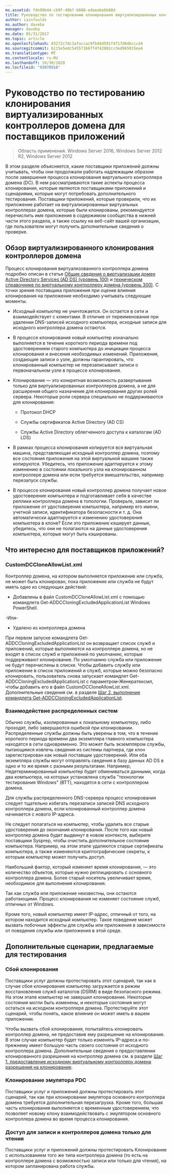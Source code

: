 ```yaml
---
ms.assetid: fde99b44-cb9f-49bf-b888-edaeabe6b88d
title: Руководство по тестированию клонирования виртуализированных контроллеров домена для поставщиков приложений
author: iainfoulds
ms.author: daveba
manager: daveba
ms.date: 05/31/2017
ms.topic: article
ms.openlocfilehash: 03272c7dc3afaccac9fb48d591f4f17d84bcccd4
ms.sourcegitcommit: b115e5edc545571b6ff4f42082cc3ed965815ea4
ms.translationtype: MT
ms.contentlocale: ru-RU
ms.lasthandoff: 10/30/2020
ms.locfileid: "93070916"
---
```

# <a name="virtualized-domain-controller-cloning-test-guidance-for-application-vendors"></a>Руководство по тестированию клонирования виртуализированных контроллеров домена для поставщиков приложений

>Область применения. Windows Server 2016, Windows Server 2012 R2, Windows Server 2012

В этом разделе объясняется, какие поставщики приложений должны учитывать, чтобы они продолжали работать надлежащим образом после завершения процесса клонирования виртуального контроллера домена (DC). В нем рассматриваются такие аспекты процесса клонирования, которые являются поставщиками приложений и сценариями, которые могут потребовать дополнительного тестирования. Поставщики приложений, которые проверили, что их приложение работает на виртуализированных виртуальных контроллерах домена, которые были клонированы, рекомендуется перечислить имя приложения в содержимом сообщества в нижней части этого раздела, а также ссылку на веб-сайт вашей организации, где пользователи могут получить дополнительные сведения о проверке.

## <a name="overview-of-virtualized-dc-cloning"></a>Обзор виртуализированного клонирования контроллеров домена
Процесс клонирования виртуализованного контроллера домена подробно описан в статье [Общие сведения о виртуализации домен Active Directory Services (AD DS) (уровень 100)](../../introduction-to-active-directory-domain-services-ad-ds-virtualization-level-100.md) и [техническом справочнике по виртуальному контроллеру домена (уровень 300)](../../deploy/virtual-dc/virtualized-domain-controller-technical-reference--level-300-.md). С точки зрения поставщика приложения при оценке влияния клонирования на приложение необходимо учитывать следующие моменты.

-   Исходный компьютер не уничтожается. Он остается в сети и взаимодействует с клиентами. В отличие от переименования при удалении DNS-записей исходного компьютера, исходные записи для исходного контроллера домена остаются.

-   В процессе клонирования новый компьютер изначально выполняется в течение короткого периода времени под удостоверением старого компьютера до инициации процесса клонирования и внесения необходимых изменений. Приложения, создающие записи о узле, должны гарантировать, что клонированный компьютер не перезаписывает записи о первоначальном узле в процессе клонирования.

-   Клонирование — это конкретная возможность развертывания только для виртуализированных контроллеров домена, а не для расширения общего назначения для клонирования других ролей сервера. Некоторые роли сервера специально не поддерживаются для клонирования:

    -   Протокол DHCP

    -   Службы сертификатов Active Directory (AD CS)

    -   Службы Active Directory облегченного доступа к каталогам (AD LDS)

-   В рамках процесса клонирования копируется вся виртуальная машина, представляющая исходный контроллер домена, поэтому все состояния приложения на этой виртуальной машине также копируются. Убедитесь, что приложение адаптируется к этому изменению в состоянии локального узла на клонированном контроллере домена или если требуется вмешательство, например перезапуск службы.

-   В процессе клонирования новый контроллер домена получает новое удостоверение компьютера и подготавливает себя в качестве реплики контроллера домена в топологии. Проверьте, зависит ли приложение от удостоверения компьютера, например его имени, учетной записи, идентификатора безопасности и т. д. Она автоматически адаптируется к изменению удостоверения компьютера в клоне? Если это приложение кэширует данные, убедитесь, что они не полагаются на данные удостоверения компьютера, которые могут быть кэшированы.

## <a name="what-is-interesting-for-application-vendors"></a>Что интересно для поставщиков приложений?

### <a name="customdccloneallowlistxml"></a>CustomDCCloneAllowList.xml
Контроллер домена, на котором выполняется приложение или служба, не может быть клонирован, пока приложение или служба не будут иметь одно из следующих действий:

-   Добавлены в файл CustomDCCloneAllowList.xml с помощью командлета Get-ADDCCloningExcludedApplicationList Windows PowerShell.

-Или-

-   Удалено из контроллера домена

При первом запуске командлета Get-ADDCCloningExcludedApplicationList он возвращает список служб и приложений, которые выполняются на контроллере домена, но не входят в список служб и приложений по умолчанию, которые поддерживают клонирование. По умолчанию служба или приложение не будут перечислены в списке. Чтобы добавить службу или приложение в список приложений и служб, которые можно безопасно клонировать, пользователь снова запускает командлет Get-ADDCCloningExcludedApplicationList с параметром-Женератексмл, чтобы добавить его в файл CustomDCCloneAllowList.xml. Дополнительные сведения см. в разделе [Шаг 2. выполнение командлета Get-ADDCCloningExcludedApplicationList](/powershell/module/addsadministration/get-addccloningexcludedapplicationlist).

### <a name="distributed-system-interactions"></a>Взаимодействие распределенных систем
Обычно службы, изолированные к локальному компьютеру, либо проходят, либо завершаются ошибкой при клонировании. Распределенные службы должны быть уверены в том, что в течение короткого периода времени два экземпляра главного компьютера находятся в сети одновременно. Это может быть экземпляром службы, пытающимся извлечь сведения из системы партнера, где клон зарегистрирован как новый поставщик удостоверений. Или оба экземпляра службы могут отправлять сведения в базу данных AD DS в одно и то же время с разными результатами. Например, Недетерминированный компьютер будет обмениваться данными, когда два компьютера, на которых установлена служба "технологии тестирования Windows" (ВТТ), находятся в сети с контроллером домена.

Для службы распределенного DNS-сервера процесс клонирования следует тщательно избегать перезаписи записей DNS исходного контроллера домена, если клонированный контроллер домена начинается с нового IP-адреса.

Не следует полагаться на компьютер, чтобы удалить все старые удостоверения до окончания клонирования. После того как новый контроллер домена будет выдвинут в новом контексте, выберите поставщики Sysprep, чтобы очистить дополнительное состояние компьютера. Например, на этом этапе удаляются старые сертификаты компьютера, а также изменяются криптографические секреты, к которым компьютер может получить доступ.

Наибольший фактор, который изменяет время клонирования, — это количество объектов, которые нужно реплицировать с основного контроллера домена. Более старый носитель увеличивает время, необходимое для выполнения клонирования.

Так как служба или приложение неизвестны, они остаются работающими. Процесс клонирования не изменяет состояние служб, отличных от Windows.

Кроме того, новый компьютер имеет IP-адрес, отличный от того, на котором находится исходный компьютер. Такое поведение может вызвать побочные эффекты для службы или приложения в зависимости от поведения службы или приложения в этой среде.

## <a name="additional-scenarios-suggested-for-testing"></a>Дополнительные сценарии, предлагаемые для тестирования

### <a name="cloning-failure"></a>Сбой клонирования
Поставщики услуг должны протестировать этот сценарий, так как в случае сбоя клонирования компьютер загружается в режим восстановления служб каталогов (DSRM) в виде безопасного режима. На этом этапе компьютер не завершил клонирование. Некоторые состояния могли быть изменены, и некоторые состояния могут остаться на исходном контроллере домена. Протестируйте этот сценарий, чтобы понять, какое влияние он может иметь в вашем приложении.

Чтобы вызвать сбой клонирования, попытайтесь клонировать контроллер домена, не предоставив ему разрешение на клонирование. В этом случае компьютер будет только изменять IP-адреса и по-прежнему имеет большую часть своего состояния от исходного контроллера домена. Дополнительные сведения о предоставлении клонированного разрешения на контроллер домена см. в разделе [Шаг 1. предоставление исходному виртуальному контроллеру домена разрешения на клонирование](../../get-started/virtual-dc/virtualized-domain-controller-deployment-and-configuration.md).

### <a name="pdc-emulator-cloning"></a>Клонирование эмулятора PDC
Поставщики услуг и приложений должны протестировать этот сценарий, так как при клонировании эмулятора основного контроллера домена требуется дополнительная перезагрузка. Кроме того, большая часть клонирования выполняется с временным удостоверением, что позволяет новому клону взаимодействовать с эмулятором основного контроллера домена во время процесса клонирования.

### <a name="writable-versus-read-only-domain-controllers"></a>Доступ для записи и контроллеров домена только для чтения
Поставщики услуг и приложений должны протестировать Клонирование с использованием того же типа контроллера домена (то есть на контроллере домена с возможностью записи или только для чтения), на котором запланирована работа службы.
